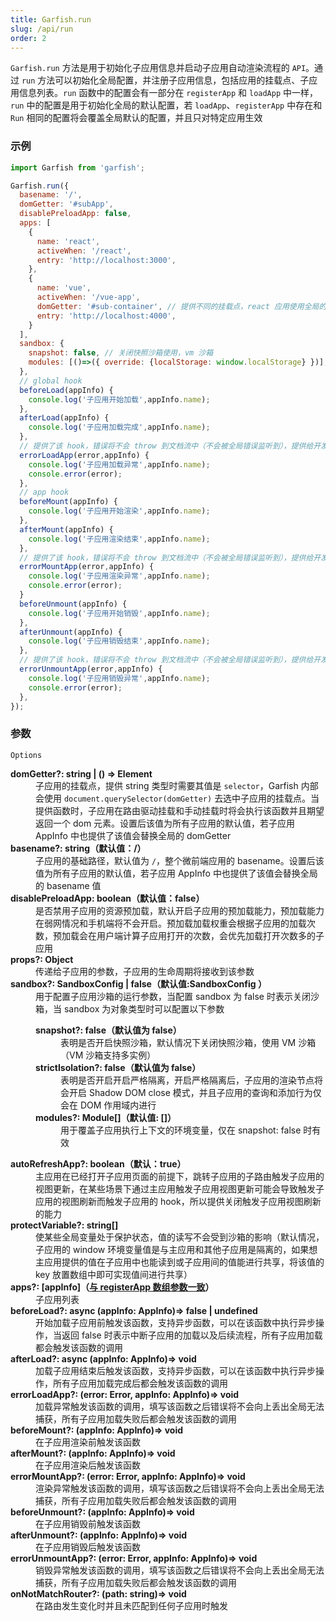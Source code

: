 ```yaml
---
title: Garfish.run
slug: /api/run
order: 2
---
```


`Garfish.run` 方法是用于初始化子应用信息并启动子应用自动渲染流程的 `API`。通过 `run` 方法可以初始化全局配置，并注册子应用信息，包括应用的挂载点、子应用信息列表。`run` 函数中的配置会有一部分在 `registerApp` 和 `loadApp` 中一样，`run` 中的配置是用于初始化全局的默认配置，若 `loadApp`、`registerApp` 中存在和 `Run` 相同的配置将会覆盖全局默认的配置，并且只对特定应用生效

### 示例

```js
import Garfish from 'garfish';

Garfish.run({
  basename: '/',
  domGetter: '#subApp',
  disablePreloadApp: false,
  apps: [
    {
      name: 'react',
      activeWhen: '/react',
      entry: 'http://localhost:3000',
    },
    {
      name: 'vue',
      activeWhen: '/vue-app',
      domGetter: '#sub-container', // 提供不同的挂载点，react 应用使用全局的 domGetter 挂载点
      entry: 'http://localhost:4000',
    }
  ],
  sandbox: {
    snapshot: false, // 关闭快照沙箱使用，vm 沙箱
    modules: [()=>({ override: {localStorage: window.localStorage} })], // 覆盖子应用的执行上下文，使用自定义的执行上下文，例如子应用 localStorage 使用当前主应用 localStorage
  },
  // global hook
  beforeLoad(appInfo) {
    console.log('子应用开始加载',appInfo.name);
  },
  afterLoad(appInfo) {
    console.log('子应用加载完成',appInfo.name);
  },
  // 提供了该 hook，错误将不会 throw 到文档流中（不会被全局错误监听到），提供给开发者决定如何处理错误
  errorLoadApp(error,appInfo) {
    console.log('子应用加载异常',appInfo.name);
    console.error(error);
  },
  // app hook
  beforeMount(appInfo) {
    console.log('子应用开始渲染',appInfo.name);
  },
  afterMount(appInfo) {
    console.log('子应用渲染结束',appInfo.name);
  },
  // 提供了该 hook，错误将不会 throw 到文档流中（不会被全局错误监听到），提供给开发者决定如何处理错误
  errorMountApp(error,appInfo) {
    console.log('子应用渲染异常',appInfo.name);
    console.error(error);
  }
  beforeUnmount(appInfo) {
    console.log('子应用开始销毁',appInfo.name);
  },
  afterUnmount(appInfo) {
    console.log('子应用销毁结束',appInfo.name);
  },
  // 提供了该 hook，错误将不会 throw 到文档流中（不会被全局错误监听到），提供给开发者决定如何处理错误
  errorUnmountApp(error,appInfo) {
    console.log('子应用销毁异常',appInfo.name);
    console.error(error);
  },
});
```

### 参数

`Options`

<dl className="args-list">
  <dt><strong>domGetter?: string | () => Element</strong></dt>
  <dd>
    子应用的挂载点，提供 string 类型时需要其值是 <code>selector</code>，Garfish 内部会使用 <code>document.querySelector(domGetter)</code> 去选中子应用的挂载点。当提供函数时，子应用在路由驱动挂载和手动挂载时将会执行该函数并且期望返回一个 dom 元素。设置后该值为所有子应用的默认值，若子应用 AppInfo 中也提供了该值会替换全局的 domGetter
  </dd>
  <dt><strong>basename?: string（默认值：/）</strong></dt>
  <dd>子应用的基础路径，默认值为 <code>/</code>，整个微前端应用的 basename。设置后该值为所有子应用的默认值，若子应用 AppInfo 中也提供了该值会替换全局的 basename 值</dd>
  <dt><strong>disablePreloadApp: boolean（默认值：false）</strong></dt>
  <dd>是否禁用子应用的资源预加载，默认开启子应用的预加载能力，预加载能力在弱网情况和手机端将不会开启。预加载加载权重会根据子应用的加载次数，预加载会在用户端计算子应用打开的次数，会优先加载打开次数多的子应用</dd>
  <dt><strong>props?: Object</strong></dt>
  <dd>传递给子应用的参数，子应用的生命周期将接收到该参数</dd>
  <dt><strong>sandbox?: SandboxConfig | false（默认值:SandboxConfig ）</strong></dt>
  <dd>
    用于配置子应用沙箱的运行参数，当配置 sandbox 为 false 时表示关闭沙箱，当 sandbox 为对象类型时可以配置以下参数
    <dl className="args-list">
      <dt><strong>snapshot?: false（默认值为 false）</strong></dt>
      <dd>表明是否开启快照沙箱，默认情况下关闭快照沙箱，使用 VM 沙箱（VM 沙箱支持多实例）</dd>
      <dt><strong>strictIsolation?: false（默认值为 false）</strong></dt>
      <dd>表明是否开启开启严格隔离，开启严格隔离后，子应用的渲染节点将会开启 Shadow DOM close 模式，并且子应用的查询和添加行为仅会在 DOM 作用域内进行</dd>
      <dt><strong>modules?: Module[]（默认值: []）</strong></dt>
      <dd>
        用于覆盖子应用执行上下文的环境变量，仅在 snapshot: false 时有效
      </dd>
    </dl>
  </dd>
  <dt><strong>autoRefreshApp?: boolean（默认：true）</strong></dt>
  <dd>主应用在已经打开子应用页面的前提下，跳转子应用的子路由触发子应用的视图更新，在某些场景下通过主应用触发子应用视图更新可能会导致触发子应用的视图刷新而触发子应用的 hook，所以提供关闭触发子应用视图刷新的能力</dd>
  <dt><strong>protectVariable?: string[]</strong></dt>
  <dd>使某些全局变量处于保护状态，值的读写不会受到沙箱的影响（默认情况，子应用的 window 环境变量值是与主应用和其他子应用是隔离的，如果想主应用提供的值在子应用中也能读到或子应用间的值能进行共享，将该值的 key 放置数组中即可实现值间进行共享）</dd>
  <dt><strong>apps?: [appInfo]（<a href="#registerapp">与 registerApp 数组参数一致</a>） </strong></dt>
  <dd>子应用列表</dd>
  <dt><strong>beforeLoad?: async (appInfo: AppInfo)=> false | undefined</strong></dt>
  <dd>开始加载子应用前触发该函数，支持异步函数，可以在该函数中执行异步操作，当返回 false 时表示中断子应用的加载以及后续流程，所有子应用加载都会触发该函数的调用</dd>
  <dt><strong>afterLoad?: async (appInfo: AppInfo)=> void</strong></dt>
  <dd>加载子应用结束后触发该函数，支持异步函数，可以在该函数中执行异步操作，所有子应用加载完成后都会触发该函数的调用</dd>
  <dt><strong>errorLoadApp?: (error: Error, appInfo: AppInfo)=> void</strong></dt>
  <dd>加载异常触发该函数的调用，填写该函数之后错误将不会向上丢出全局无法捕获，所有子应用加载失败后都会触发该函数的调用</dd>
  <dt><strong>beforeMount?: (appInfo: AppInfo)=> void</strong></dt>
  <dd>在子应用渲染前触发该函数</dd>
  <dt><strong>afterMount?: (appInfo: AppInfo)=> void</strong></dt>
  <dd>在子应用渲染后触发该函数</dd>
  <dt><strong>errorMountApp?: (error: Error, appInfo: AppInfo)=> void</strong></dt>
  <dd>渲染异常触发该函数的调用，填写该函数之后错误将不会向上丢出全局无法捕获，所有子应用加载失败后都会触发该函数的调用</dd>
  <dt><strong>beforeUnmount?: (appInfo: AppInfo)=> void</strong></dt>
  <dd>在子应用销毁前触发该函数</dd>
  <dt><strong>afterUnmount?: (appInfo: AppInfo)=> void</strong></dt>
  <dd>在子应用销毁后触发该函数</dd>
  <dt><strong>errorUnmountApp?: (error: Error, appInfo: AppInfo)=> void</strong></dt>
  <dd>销毁异常触发该函数的调用，填写该函数之后错误将不会向上丢出全局无法捕获，所有子应用加载失败后都会触发该函数的调用</dd>
  <dt><strong>onNotMatchRouter?: (path: string)=> void</strong></dt>
  <dd>在路由发生变化时并且未匹配到任何子应用时触发</dd>
</dl>
